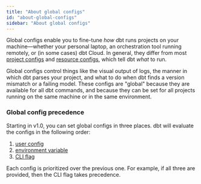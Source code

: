 ```yaml
---
title: "About global configs"
id: "about-global-configs"
sidebar: "About global configs"
---
```


Global configs enable you to fine-tune _how_ dbt runs projects on your machine—whether your personal laptop, an orchestration tool running remotely, or (in some cases) dbt Cloud. In general, they differ from most [project configs](/reference/dbt_project.yml) and [resource configs](/reference/configs-and-properties), which tell dbt _what_ to run.

Global configs control things like the visual output of logs, the manner in which dbt parses your project, and what to do when dbt finds a version mismatch or a failing model. These configs are "global" because they are available for all dbt commands, and because they can be set for all projects running on the same machine or in the same environment.

### Global config precedence

Starting in v1.0, you can set global configs in three places. dbt will evaluate the configs in the following order:
1. [user config](https://docs.getdbt.com/reference/global-configs/yaml-configurations)
1. [environment variable](https://docs.getdbt.com/reference/global-configs/environment-variable-configs)
1. [CLI flag](https://docs.getdbt.com/reference/global-configs/command-line-flags)

Each config is prioritized over the previous one. For example, if all three are provided, then the CLI flag takes precedence.
